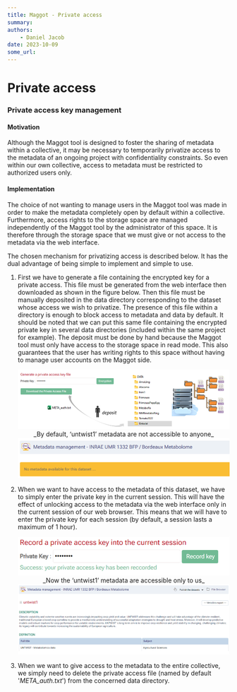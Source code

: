 ```yaml
---
title: Maggot - Private access
summary: 
authors:
    - Daniel Jacob
date: 2023-10-09
some_url:
---
```


# Private access

<style>.md-typeset h1 {display: none;} .md-nav__item {font-size: medium}</style>

###  Private access key management

#### Motivation

Although the Maggot tool is designed to foster the sharing of metadata within a collective, it may be necessary to temporarily privatize access to the metadata of an ongoing project with confidentiality constraints. So even within our own collective, access to metadata must be restricted to authorized users only.

#### Implementation

The choice of not wanting to manage users in the Maggot tool was made in order to make the metadata completely open by default within a collective. Furthermore, access rights to the storage space are managed independently of the Maggot tool by the administrator of this space. It is therefore through the storage space that we must give or not access to the metadata via the web interface.

The chosen mechanism for privatizing access is described below. It has the dual advantage of being simple to implement and simple to use.

1. First we have to generate a file containing the encrypted key for a private access. This file must be generated from the web interface then downloaded as shown in the figure below. Then this file must be manually deposited in the data directory corresponding to the dataset whose access we wish to privatize. The presence of this file within a directory is enough to block access to metadata and data by default. It should be noted that we can put this same file containing the encrypted private key in several data directories (included within the same project for example). The deposit must be done by hand because the Maggot tool must only have access to the storage space in read mode. This also guarantees that the user has writing rights to this space without having to manage user accounts on the Maggot side.

    <center>
    <a href="../images/private_access_1.png" data-lightbox="fig0"><img src="../images/private_access_1.png" width="800px"></a>
    </center>

    <center>
    _By default, ‘untwist1’ metadata are not accessible to anyone_<br>
    <a href="../images/private_access_1b.png" data-lightbox="fig0"><img src="../images/private_access_1b.png" width="600px"></a>
    </center>

2. When we want to have access to the metadata of this dataset, we have to simply enter the private key in the current session.
This will have the effect of unlocking access to the metadata via the web interface only in the current session of our web browser. This means that we will have to enter the private key for each session (by default, a session lasts a maximum of 1 hour).

    <center>
    <a href="../images/private_access_2.png" data-lightbox="fig0"><img src="../images/private_access_2.png" width="600px"></a>
    </center>

    <center>
    _Now the ‘untwist1’ metadata are accessible only to us_<br>
    <a href="../images/private_access_2b.png" data-lightbox="fig0"><img src="../images/private_access_2b.png" width="600px"></a>
    </center>

3. When we want to give access to the metadata to the entire collective, we simply need to delete the private access file (named by default '*META_auth.txt*') from the concerned data directory.

<br><br>



